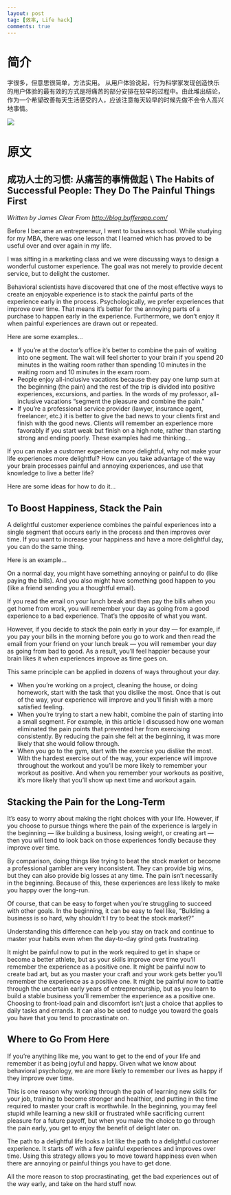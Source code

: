 ```yaml
---
layout: post
tag: [效率, Life hack]
comments: true
---
```


# 简介 #

字很多，但意思很简单，方法实用。
从用户体验说起，行为科学家发现创造快乐的用户体验的最有效的方式是将痛苦的部分安排在较早的过程中。由此堆出结论，作为一个希望改善每天生活感受的人，应该注意每天较早的时候先做不会令人高兴地事情。

![](http://blog.bufferapp.com/wp-content/uploads/2013/11/climbing.jpg)


# 原文 #

## 成功人士的习惯: 从痛苦的事情做起 \ The Habits of Successful People: They Do The Painful Things First ##
*Written by James Clear From http://blog.bufferapp.com/*

Before I became an entrepreneur, I went to business school. While studying for my MBA, there was one lesson that I learned which has proved to be useful over and over again in my life.

I was sitting in a marketing class and we were discussing ways to design a wonderful customer experience. The goal was not merely to provide decent service, but to delight the customer.

Behavioral scientists have discovered that one of the most effective ways to create an enjoyable experience is to stack the painful parts of the experience early in the process. Psychologically, we prefer experiences that improve over time. That means it’s better for the annoying parts of a purchase to happen early in the experience. Furthermore, we don’t enjoy it when painful experiences are drawn out or repeated.

Here are some examples…

- If you’re at the doctor’s office it’s better to combine the pain of waiting into one segment. The wait will feel shorter to your brain if you spend 20 minutes in the waiting room rather than spending 10 minutes in the waiting room and 10 minutes in the exam room.
- People enjoy all-inclusive vacations because they pay one lump sum at the beginning (the pain) and the rest of the trip is divided into positive experiences, excursions, and parties. In the words of my professor, all-inclusive vacations “segment the pleasure and combine the pain.”
- If you’re a professional service provider (lawyer, insurance agent, freelancer, etc.) it is better to give the bad news to your clients first and finish with the good news. Clients will remember an experience more favorably if you start weak but finish on a high note, rather than starting strong and ending poorly.
These examples had me thinking…

If you can make a customer experience more delightful, why not make your life experiences more delightful? How can you take advantage of the way your brain processes painful and annoying experiences, and use that knowledge to live a better life?


Here are some ideas for how to do it…

## To Boost Happiness, Stack the Pain ##

A delightful customer experience combines the painful experiences into a single segment that occurs early in the process and then improves over time. If you want to increase your happiness and have a more delightful day, you can do the same thing.

Here is an example…

On a normal day, you might have something annoying or painful to do (like paying the bills). And you also might have something good happen to you (like a friend sending you a thoughtful email).

If you read the email on your lunch break and then pay the bills when you get home from work, you will remember your day as going from a good experience to a bad experience. That’s the opposite of what you want.

However, if you decide to stack the pain early in your day — for example, if you pay your bills in the morning before you go to work and then read the email from your friend on your lunch break — you will remember your day as going from bad to good. As a result, you’ll feel happier because your brain likes it when experiences improve as time goes on.

This same principle can be applied in dozens of ways throughout your day.

- When you’re working on a project, cleaning the house, or doing homework, start with the task that you dislike the most. Once that is out of the way, your experience will improve and you’ll finish with a more satisfied feeling.
- When you’re trying to start a new habit, combine the pain of starting into a small segment. For example, in this article I discussed how one woman eliminated the pain points that prevented her from exercising consistently. By reducing the pain she felt at the beginning, it was more likely that she would follow through.
- When you go to the gym, start with the exercise you dislike the most. With the hardest exercise out of the way, your experience will improve throughout the workout and you’ll be more likely to remember your workout as positive. And when you remember your workouts as positive, it’s more likely that you’ll show up next time and workout again.

## Stacking the Pain for the Long-Term ##

It’s easy to worry about making the right choices with your life. However, if you choose to pursue things where the pain of the experience is largely in the beginning — like building a business, losing weight, or creating art — then you will tend to look back on those experiences fondly because they improve over time.

By comparison, doing things like trying to beat the stock market or become a professional gambler are very inconsistent. They can provide big wins, but they can also provide big losses at any time. The pain isn’t necessarily in the beginning. Because of this, these experiences are less likely to make you happy over the long-run.

Of course, that can be easy to forget when you’re struggling to succeed with other goals. In the beginning, it can be easy to feel like, “Building a business is so hard, why shouldn’t I try to beat the stock market?”

Understanding this difference can help you stay on track and continue to master your habits even when the day-to-day grind gets frustrating.

It might be painful now to put in the work required to get in shape or become a better athlete, but as your skills improve over time you’ll remember the experience as a positive one.
It might be painful now to create bad art, but as you master your craft and your work gets better you’ll remember the experience as a positive one.
It might be painful now to battle through the uncertain early years of entrepreneurship, but as you learn to build a stable business you’ll remember the experience as a positive one.
Choosing to front-load pain and discomfort isn’t just a choice that applies to daily tasks and errands. It can also be used to nudge you toward the goals you have that you tend to procrastinate on.

## Where to Go From Here ##

If you’re anything like me, you want to get to the end of your life and remember it as being joyful and happy. Given what we know about behavioral psychology, we are more likely to remember our lives as happy if they improve over time.

This is one reason why working through the pain of learning new skills for your job, training to become stronger and healthier, and putting in the time required to master your craft is worthwhile. In the beginning, you may feel stupid while learning a new skill or frustrated while sacrificing current pleasure for a future payoff, but when you make the choice to go through the pain early, you get to enjoy the benefit of delight later on.

The path to a delightful life looks a lot like the path to a delightful customer experience. It starts off with a few painful experiences and improves over time. Using this strategy allows you to move toward happiness even when there are annoying or painful things you have to get done.

All the more reason to stop procrastinating, get the bad experiences out of the way early, and take on the hard stuff now.